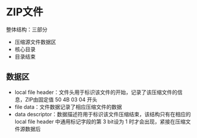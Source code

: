 # ZIP文件

整体结构：三部分

+ 压缩源文件数据区  
+ 核心目录
+ 目录结束  

## 数据区

+ local file header：文件头用于标识该文件的开始，记录了该压缩文件的信息，ZIP由固定值 50 4B 03 04 开头
+ file data：文件数据记录了相应压缩文件的数据
+ data descriptor：数据描述符用于标识该文件压缩结束，该结构只有在相应的 local file header 中通用标记字段的第 3 bit设为 1 时才会出现，紧接在压缩文件源数据后
